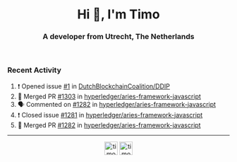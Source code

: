 <h1 align="center">Hi 👋, I'm Timo</h1>
<h3 align="center">A developer from Utrecht, The Netherlands</h3>
<br/>
<!-- https://github.com/rahuldkjain/github-profile-readme-generator --!>

<!--  <p align="left"><img src="https://github-readme-stats.vercel.app/api?username=timoglastra&show_icons=true&count_private=true&" alt="timoglastra" /></p> --!>

<!--
Github language stats
<p align="left"><img src="https://github-readme-stats.vercel.app/api/top-langs/?username=timoglastra&layout=compact" alt="timoglastra" /><p>
-->

<!-- Codestats language stats -->
<!-- <p align="left"><img src="https://codestats-readme.vercel.app/api/top-langs/?username=timoglastra&layout=compact&language_count=12" alt="timoglastra" /><p>    --!>
  
<h3>Recent Activity</h3>

<!--START_SECTION:activity-->
1. ❗️ Opened issue [#1](https://github.com/DutchBlockchainCoalition/DDIP/issues/1) in [DutchBlockchainCoalition/DDIP](https://github.com/DutchBlockchainCoalition/DDIP)
2. 🎉 Merged PR [#1303](https://github.com/hyperledger/aries-framework-javascript/pull/1303) in [hyperledger/aries-framework-javascript](https://github.com/hyperledger/aries-framework-javascript)
3. 🗣 Commented on [#1282](https://github.com/hyperledger/aries-framework-javascript/issues/1282) in [hyperledger/aries-framework-javascript](https://github.com/hyperledger/aries-framework-javascript)
4. ❗️ Closed issue [#1281](https://github.com/hyperledger/aries-framework-javascript/issues/1281) in [hyperledger/aries-framework-javascript](https://github.com/hyperledger/aries-framework-javascript)
5. 🎉 Merged PR [#1282](https://github.com/hyperledger/aries-framework-javascript/pull/1282) in [hyperledger/aries-framework-javascript](https://github.com/hyperledger/aries-framework-javascript)
<!--END_SECTION:activity-->

---

<p align="center">
<a href="https://twitter.com/timoglastra" target="blank"><img align="center" src="https://cdn.jsdelivr.net/npm/simple-icons@3.0.1/icons/twitter.svg" alt="timoglastra" height="30" width="30" /></a>
<a href="https://linkedin.com/in/timoglastra" target="blank"><img align="center" src="https://cdn.jsdelivr.net/npm/simple-icons@3.0.1/icons/linkedin.svg" alt="timoglastra" height="30" width="30" /></a>
</p>



